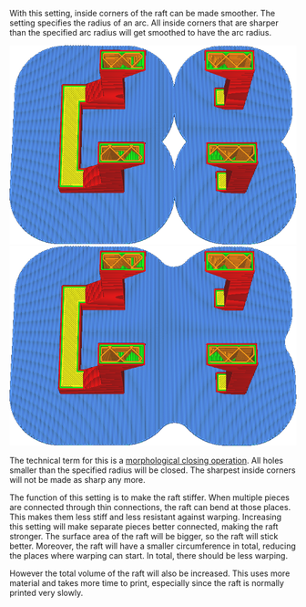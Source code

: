With this setting, inside corners of the raft can be made smoother. The setting specifies the radius of an arc. All inside corners that are sharper than the specified arc radius will get smoothed to have the arc radius.

![No smoothing](images/raft_smoothing_0mm.png)
![Radius of 5mm](images/raft_smoothing_5mm.png)

The technical term for this is a [morphological closing operation](https://en.wikipedia.org/wiki/Closing_\(morphology\)). All holes smaller than the specified radius will be closed. The sharpest inside corners will not be made as sharp any more.

The function of this setting is to make the raft stiffer. When multiple pieces are connected through thin connections, the raft can bend at those places. This makes them less stiff and less resistant against warping. Increasing this setting will make separate pieces better connected, making the raft stronger. The surface area of the raft will be bigger, so the raft will stick better. Moreover, the raft will have a smaller circumference in total, reducing the places where warping can start. In total, there should be less warping.

However the total volume of the raft will also be increased. This uses more material and takes more time to print, especially since the raft is normally printed very slowly.